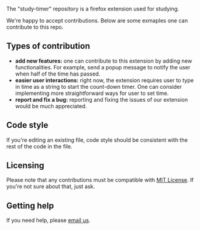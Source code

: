 
The "study-timer" repository is a firefox extension used for studying.

We're happy to accept contributions. Below are some exmaples one can contribute to this repo.

## Types of contribution

* **add new features:** one can contribute to this extension by adding new functionalities. For example, send a popup message to notify the user when half of the time has passed.
* **easier user interactions:** right now, the extension requires user to type in time as a string to start the count-down timer. One can consider implementing more straightforward ways for user to set time.
* **report and fix a bug:** reporting and fixing the issues of our extension would be much appreciated.

## Code style

If you're editing an existing file, code style should be consistent with the rest of the code in the file. 


## Licensing

Please note that any contributions must be
compatible with [MIT License](https://github.com/ossd-sp22/study-timer/blob/main/LICENSE).
If you're not sure about that, just ask.

## Getting help

If you need help, please [email us](zw1887@nyu.edu). 

